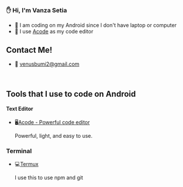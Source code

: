### ✋ Hi, I'm Vanza Setia

- 📱 I am coding on my Android since I don't have laptop or computer
- 📝 I use [Acode][acode] as my code editor

## Contact Me!
* 📧 venusbumi2@gmail.com

<br>

## Tools that I use to code on Android
#### Text Editor
* 🖥️[Acode - Powerful code editor][acode]

  Powerful, light, and easy to use.
  
### Terminal
* 💻[Termux][termux]

  I use this to use npm and git

[acode]: https://play.google.com/store/apps/details?id=com.foxdebug.acodefree
[termux]: https://play.google.com/store/apps/details?id=com.termux
